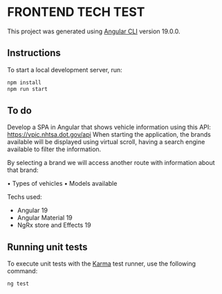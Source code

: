# FRONTEND TECH TEST

This project was generated using [Angular CLI](https://github.com/angular/angular-cli) version 19.0.0.

## Instructions

To start a local development server, run:

```bash
npm install
npm run start
```

## To do

Develop a SPA in Angular that shows vehicle information using this API: https://vpic.nhtsa.dot.gov/api
When starting the application, the brands available will be displayed using virtual scroll, having a search engine available to filter the information.

By selecting a brand we will access another route with information about that brand:

• Types of vehicles
• Models available

Techs used:
- Angular 19
- Angular Material 19
- NgRx store and Effects 19

## Running unit tests

To execute unit tests with the [Karma](https://karma-runner.github.io) test runner, use the following command:

```bash
ng test
```


